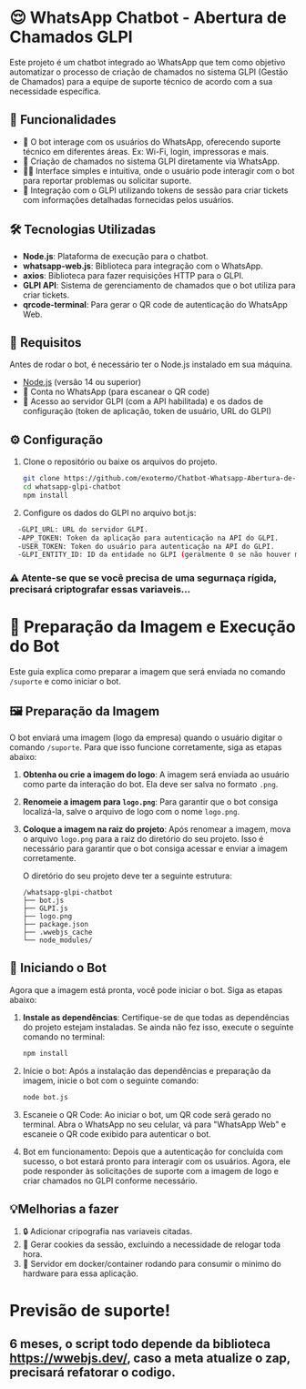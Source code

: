 # 😌 WhatsApp Chatbot - Abertura de Chamados GLPI

Este projeto é um chatbot integrado ao WhatsApp que tem como objetivo automatizar o processo de criação de chamados no sistema GLPI (Gestão de Chamados) para a equipe de suporte técnico de acordo com a sua necessidade específica.

## 🔧 Funcionalidades

- 🤖 O bot interage com os usuários do WhatsApp, oferecendo suporte técnico em diferentes áreas. Ex: Wi-Fi, login, impressoras e mais.
- 📝 Criação de chamados no sistema GLPI diretamente via WhatsApp.
- 🧑‍💻 Interface simples e intuitiva, onde o usuário pode interagir com o bot para reportar problemas ou solicitar suporte.
- 🔗 Integração com o GLPI utilizando tokens de sessão para criar tickets com informações detalhadas fornecidas pelos usuários.

## 🛠️ Tecnologias Utilizadas

- **Node.js**: Plataforma de execução para o chatbot.
- **whatsapp-web.js**: Biblioteca para integração com o WhatsApp.
- **axios**: Biblioteca para fazer requisições HTTP para o GLPI.
- **GLPI API**: Sistema de gerenciamento de chamados que o bot utiliza para criar tickets.
- **qrcode-terminal**: Para gerar o QR code de autenticação do WhatsApp Web.

## 📝 Requisitos

Antes de rodar o bot, é necessário ter o Node.js instalado em sua máquina.

- [Node.js](https://nodejs.org/) (versão 14 ou superior)
- 📱 Conta no WhatsApp (para escanear o QR code)
- 🔑 Acesso ao servidor GLPI (com a API habilitada) e os dados de configuração (token de aplicação, token de usuário, URL do GLPI)

## ⚙️ Configuração

1. Clone o repositório ou baixe os arquivos do projeto.

   ```bash
   git clone https://github.com/exotermo/Chatbot-Whatsapp-Abertura-de-Chamados-GLPI.git
   cd whatsapp-glpi-chatbot
   npm install
    ```
2. Configure os dados do GLPI no arquivo bot.js:
  ```bash
    -GLPI_URL: URL do servidor GLPI.  
    -APP_TOKEN: Token da aplicação para autenticação na API do GLPI.  
    -USER_TOKEN: Token do usuário para autenticação na API do GLPI.  
    -GLPI_ENTITY_ID: ID da entidade no GLPI (geralmente 0 se não houver multiempresas).
  ```
### ⚠️ Atente-se que se você precisa de uma segurnaça rígida, precisará criptografar essas variaveis...

# 📸 Preparação da Imagem e Execução do Bot

Este guia explica como preparar a imagem que será enviada no comando `/suporte` e como iniciar o bot.

## 🖼️ Preparação da Imagem

O bot enviará uma imagem (logo da empresa) quando o usuário digitar o comando `/suporte`. Para que isso funcione corretamente, siga as etapas abaixo:

1. **Obtenha ou crie a imagem do logo**: A imagem será enviada ao usuário como parte da interação do bot. Ela deve ser salva no formato `.png`.

2. **Renomeie a imagem para `logo.png`**: Para garantir que o bot consiga localizá-la, salve o arquivo de logo com o nome `logo.png`.

3. **Coloque a imagem na raiz do projeto**: Após renomear a imagem, mova o arquivo `logo.png` para a raiz do diretório do seu projeto. Isso é necessário para garantir que o bot consiga acessar e enviar a imagem corretamente.

    O diretório do seu projeto deve ter a seguinte estrutura:

    ```
    /whatsapp-glpi-chatbot
    ├── bot.js
    ├── GLPI.js
    ├── logo.png
    ├── package.json
    ├── .wwebjs_cache
    └── node_modules/
    ```

## 🚀 Iniciando o Bot

Agora que a imagem está pronta, você pode iniciar o bot. Siga as etapas abaixo:

1. **Instale as dependências**: Certifique-se de que todas as dependências do projeto estejam instaladas. Se ainda não fez isso, execute o seguinte comando no terminal:

   ```bash
   npm install
2. Inicie o bot: Após a instalação das dependências e preparação da imagem, inicie o bot com o seguinte comando:
   ```bash
   node bot.js

4. Escaneie o QR Code: Ao iniciar o bot, um QR code será gerado no terminal. Abra o WhatsApp no seu celular, vá para "WhatsApp Web" e escaneie o QR code exibido para autenticar o bot.

5. Bot em funcionamento: Depois que a autenticação for concluída com sucesso, o bot estará pronto para interagir com os usuários. Agora, ele pode responder às solicitações de suporte com a imagem de logo e criar chamados no GLPI conforme necessário.

## 💡Melhorias a fazer 

1. 🔒 Adicionar cripografia nas variaveis citadas.
2. 🍪 Gerar cookies da sessão, excluindo a necessidade de relogar toda hora.
3. 🐳 Servidor em docker/container rodando para consumir o minimo do hardware para essa aplicação.

# Previsão de suporte!
## 6 meses, o script todo depende da biblioteca https://wwebjs.dev/, caso a meta atualize o zap, precisará refatorar o codigo.
